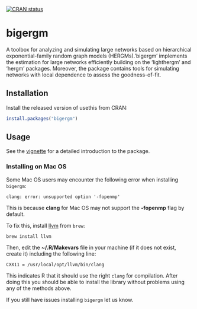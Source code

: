 
<!-- README.md is generated from README.Rmd. Please edit that file -->
<!-- badges: start -->

[![CRAN
status](https://www.r-pkg.org/badges/version/bigergm)](https://CRAN.R-project.org/package=bigergm)
<!-- badges: end -->

# bigergm </a>

A toolbox for analyzing and simulating large networks based on
hierarchical exponential-family random graph models (HERGMs).’bigergm’
implements the estimation for large networks efficiently building on the
‘lighthergm’ and ‘hergm’ packages. Moreover, the package contains tools
for simulating networks with local dependence to assess the
goodness-of-fit.

## Installation

Install the released version of usethis from CRAN:

``` r
install.packages("bigergm")
```

## Usage

See the [vignette](articles/bigergm.html) for a detailed introduction to
the package.

### Installing on Mac OS

Some Mac OS users may encounter the following error when installing
`bigergm`:

    clang: error: unsupported option '-fopenmp'

This is because **clang** for Mac OS may not support the **-fopenmp**
flag by default.

To fix this, install [llvm](https://formulae.brew.sh/formula/llvm) from
`brew`:

    brew install llvm

Then, edit the **~/.R/Makevars** file in your machine (if it does not
exist, create it) including the following line:

    CXX11 = /usr/local/opt/llvm/bin/clang

This indicates R that it should use the right `clang` for compilation.
After doing this you should be able to install the library without
problems using any of the methods above.

If you still have issues installing `bigergm` let us know.
